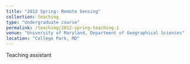 ```yaml
---
title: "2012 Spring: Remote Sensing"
collection: teaching
type: "Undergraduate course"
permalink: /teaching/2012-spring-teaching-1
venue: "University of Maryland, Department of Geographical Sciences"
location: "College Park, MD"
---
```


Teaching assistant
